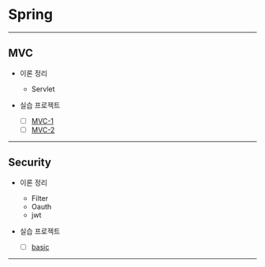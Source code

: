 # Spring

---

## MVC

- 이론 정리
    - Servlet

- 실습 프로젝트
    - [ ] [MVC-1](#)
    - [ ] [MVC-2](#)

---

## Security

- 이론 정리
    - Filter
    - Oauth
    - jwt

- 실습 프로젝트
    - [ ] [basic](https://github.com/ruukr8080/Spring-Security)

---